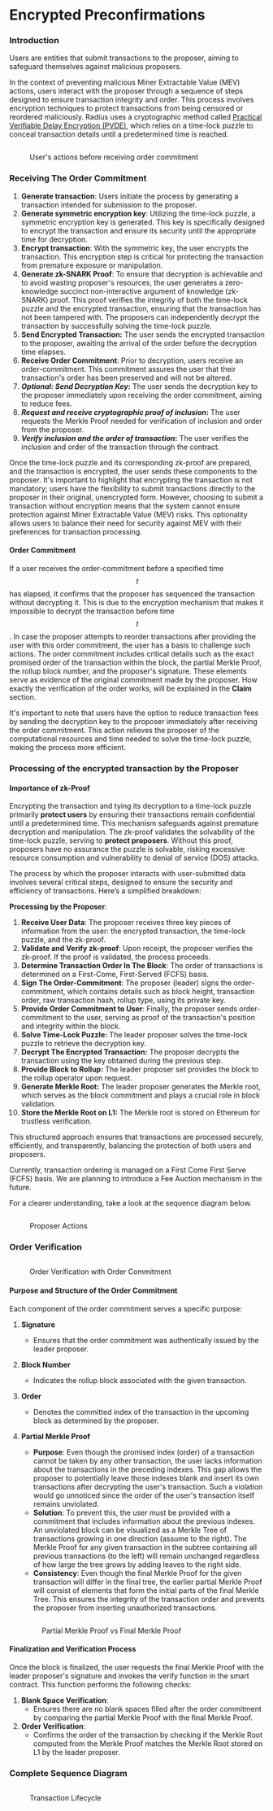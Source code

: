 # Encrypted Preconfirmations

### **Introduction**

Users are entities that submit transactions to the proposer, aiming to safeguard themselves against malicious proposers.

In the context of preventing malicious Miner Extractable Value (MEV) actions, users interact with the proposer through a sequence of steps designed to ensure transaction integrity and order. This process involves encryption techniques to protect transactions from being censored or reordered maliciously. Radius uses a cryptographic method called [Practical Verifiable Delay Encryption (PVDE)](https://ethresear.ch/t/mev-resistant-zk-rollups-with-practical-vde-pvde/12677), which relies on a time-lock puzzle to conceal transaction details until a predetermined time is reached.

<figure><img src="../../.gitbook/assets/image (2).png" alt=""><figcaption><p>User's actions before receiving order commitment</p></figcaption></figure>

### **Receiving The Order Commitment**

1. **Generate transaction**: Users initiate the process by generating a transaction intended for submission to the proposer.
2. **Generate symmetric encryption key**: Utilizing the time-lock puzzle, a symmetric encryption key is generated. This key is specifically designed to encrypt the transaction and ensure its security until the appropriate time for decryption.
3. **Encrypt transaction**: With the symmetric key, the user encrypts the transaction. This encryption step is critical for protecting the transaction from premature exposure or manipulation.
4. **Generate zk-SNARK Proof**: To ensure that decryption is achievable and to avoid wasting proposer's resources, the user generates a zero-knowledge succinct non-interactive argument of knowledge (zk-SNARK) proof. This proof verifies the integrity of both the time-lock puzzle and the encrypted transaction, ensuring that the transaction has not been tampered with. The proposers can independently decrypt the transaction by successfully solving the time-lock puzzle.
5. **Send Encrypted Transaction:** The user sends the encrypted transaction to the proposer, awaiting the arrival of the order before the decryption time elapses.
6. **Receive Order Commitment**: Prior to decryption, users receive an order-commitment. This commitment assures the user that their transaction's order has been preserved and will not be altered.
7. _**Optional: Send Decryption Key**_**:** The user sends the decryption key to the proposer immediately upon receiving the order commitment, aiming to reduce fees.
8. _**Request and receive cryptographic proof of inclusion**_**:** The user requests the Merkle Proof needed for verification of inclusion and order from the proposer.
9. _**Verify inclusion and the order of transaction**_**:** The user verifies the inclusion and order of the transaction through the contract.

Once the time-lock puzzle and its corresponding zk-proof are prepared, and the transaction is encrypted, the user sends these components to the proposer. It's important to highlight that encrypting the transaction is not mandatory; users have the flexibility to submit transactions directly to the proposer in their original, unencrypted form. However, choosing to submit a transaction without encryption means that the system cannot ensure protection against Miner Extractable Value (MEV) risks. This optionality allows users to balance their need for security against MEV with their preferences for transaction processing.

#### Order Commitment <a href="#pre-confirmation" id="pre-confirmation"></a>

If a user receives the order-commitment before a specified time $$t$$ has elapsed, it confirms that the proposer has sequenced the transaction without decrypting it. This is due to the encryption mechanism that makes it impossible to decrypt the transaction before time $$t$$. In case the proposer attempts to reorder transactions after providing the user with this order commitment, the user has a basis to challenge such actions. The order commitment includes critical details such as the exact promised order of the transaction within the block, the partial Merkle Proof, the rollup block number, and the proposer's signature. These elements serve as evidence of the original commitment made by the proposer. How exactly the verification of the order works, will be explained in the **Claim** section.

It's important to note that users have the option to reduce transaction fees by sending the decryption key to the proposer immediately after receiving the order commitment. This action relieves the proposer of the computational resources and time needed to solve the time-lock puzzle, making the process more efficient.

### Processing of the encrypted transaction by the Proposer

#### **Importance of zk-Proof** <a href="#importance-of-zk-proof" id="importance-of-zk-proof"></a>

Encrypting the transaction and tying its decryption to a time-lock puzzle primarily **protect users** by ensuring their transactions remain confidential until a predetermined time. This mechanism safeguards against premature decryption and manipulation. The zk-proof validates the solvability of the time-lock puzzle, serving to **protect proposers**. Without this proof, proposers have no assurance the puzzle is solvable, risking excessive resource consumption and vulnerability to denial of service (DOS) attacks.

The process by which the proposer interacts with user-submitted data involves several critical steps, designed to ensure the security and efficiency of transactions. Here’s a simplified breakdown:

**Processing by the Proposer**:

1. **Receive User Data**: The proposer receives three key pieces of information from the user: the encrypted transaction, the time-lock puzzle, and the zk-proof.
2. **Validate and Verify zk-proof**: Upon receipt, the proposer verifies the zk-proof. If the proof is validated, the process proceeds.
3. **Determine Transaction Order In The Block**: The order of transactions is determined on a First-Come, First-Served (FCFS) basis.
4. **Sign The Order-Commitment**: The proposer (leader) signs the order-commitment, which contains details such as block height, transaction order, raw transaction hash, rollup type, using its private key.
5. **Provide Order Commitment to User**: Finally, the proposer sends order-commitment to the user, serving as proof of the transaction's position and integrity within the block.
6. **Solve Time-Lock Puzzle:** The leader proposer solves the time-lock puzzle to retrieve the decryption key.
7. **Decrypt The Encrypted Transaction:** The proposer decrypts the transaction using the key obtained during the previous step.
8. **Provide Block to Rollup:** The leader proposer set provides the block to the rollup operator upon request.
9. **Generate Merkle Root:** The leader proposer generates the Merkle root, which serves as the block commitment and plays a crucial role in block validation.
10. **Store the Merkle Root on L1:** The Merkle root is stored on Ethereum for trustless verification.

This structured approach ensures that transactions are processed securely, efficiently, and transparently, balancing the protection of both users and proposers.

Currently, transaction ordering is managed on a First Come First Serve (FCFS) basis. We are planning to introduce a Fee Auction mechanism in the future.&#x20;

For a clearer understanding, take a look at the sequence diagram below.

<figure><img src="../../.gitbook/assets/image (5).png" alt=""><figcaption><p>Proposer Actions</p></figcaption></figure>

### Order Verification

<figure><img src="../../.gitbook/assets/image (4).png" alt=""><figcaption><p>Order Verification with Order Commitment</p></figcaption></figure>

#### Purpose and Structure of the Order Commitment

Each component of the order commitment serves a specific purpose:

1. **Signature**
   * Ensures that the order commitment was authentically issued by the leader proposer.
2. **Block Number**
   * Indicates the rollup block associated with the given transaction.
3. **Order**
   * Denotes the committed index of the transaction in the upcoming block as determined by the proposer.
4.  **Partial Merkle Proof**

    * **Purpose**: Even though the promised index (order) of a transaction cannot be taken by any other transaction, the user lacks information about the transactions in the preceding indexes. This gap allows the proposer to potentially leave those indexes blank and insert its own transactions after decrypting the user's transaction. Such a violation would go unnoticed since the order of the user's transaction itself remains unviolated.
    * **Solution**: To prevent this, the user must be provided with a commitment that includes information about the previous indexes. An unviolated block can be visualized as a Merkle Tree of transactions growing in one direction (assume to the right). The Merkle Proof for any given transaction in the subtree containing all previous transactions (to the left) will remain unchanged regardless of how large the tree grows by adding leaves to the right side.
    * **Consistency**: Even though the final Merkle Proof for the given transaction will differ in the final tree, the earlier partial Merkle Proof will consist of elements that form the initial parts of the final Merkle Tree. This ensures the integrity of the transaction order and prevents the proposer from inserting unauthorized transactions.

    <figure><img src="../../.gitbook/assets/image (19).png" alt=""><figcaption><p>Partial Merkle Proof vs Final Merkle Proof</p></figcaption></figure>

#### Finalization and Verification Process

Once the block is finalized, the user requests the final Merkle Proof with the leader proposer's signature and invokes the verify function in the smart contract. This function performs the following checks:

1. **Blank Space Verification**:
   * Ensures there are no blank spaces filled after the order commitment by comparing the partial Merkle Proof with the final Merkle Proof.
2. **Order Verification**:
   * Confirms the order of the transaction by checking if the Merkle Root computed from the Merkle Proof matches the Merkle Root stored on L1 by the leader proposer.

### Complete Sequence Diagram

<figure><img src="../../.gitbook/assets/image (1) (1).png" alt=""><figcaption><p>Transaction Lifecycle</p></figcaption></figure>

